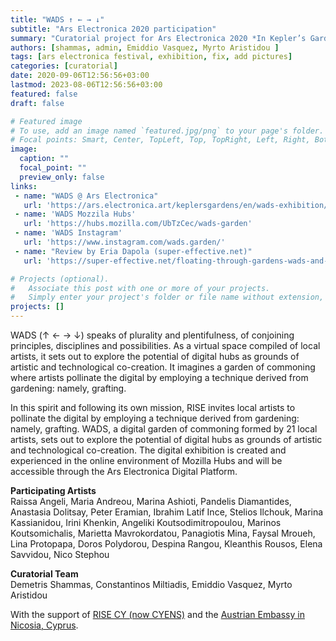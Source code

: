 ```yaml
---
title: "WADS ↑ ← → ↓"
subtitle: "Ars Electronica 2020 participation"
summary: "Curatorial project for Ars Electronica 2020 *In Kepler’s Gardens*."
authors: [shammas, admin, Emiddio Vasquez, Myrto Aristidou ]
tags: [ars electronica festival, exhibition, fix, add pictures]
categories: [curatorial]
date: 2020-09-06T12:56:56+03:00
lastmod: 2023-08-06T12:56:56+03:00
featured: false
draft: false

# Featured image
# To use, add an image named `featured.jpg/png` to your page's folder.
# Focal points: Smart, Center, TopLeft, Top, TopRight, Left, Right, BottomLeft, Bottom, BottomRight.
image:
  caption: ""
  focal_point: ""
  preview_only: false
links: 
 - name: "WADS @ Ars Electronica"
   url: 'https://ars.electronica.art/keplersgardens/en/wads-exhibition/'
 - name: 'WADS Mozzila Hubs'
   url: 'https://hubs.mozilla.com/UbTzCec/wads-garden'
 - name: 'WADS Instagram'
   url: 'https://www.instagram.com/wads.garden/'
 - name: "Review by Eria Dapola (super-effective.net)"
   url: 'https://super-effective.net/floating-through-gardens-wads-and-its-states-of-potentiality/'

# Projects (optional).
#   Associate this post with one or more of your projects.
#   Simply enter your project's folder or file name without extension, otherwise, set `projects = []`.
projects: []
---
```


WADS (↑ ← → ↓) speaks of plurality and plentifulness, of conjoining principles, disciplines and possibilities. As a virtual space compiled of local artists, it sets out to explore the potential of digital hubs as grounds of artistic and technological co-creation. It imagines a garden of commoning where artists pollinate the digital by employing a technique derived from gardening: namely, grafting.

In this spirit and following its own mission, RISE invites local artists to pollinate the digital by employing a technique derived from gardening: namely, grafting. WADS, a digital garden of commoning formed by 21 local artists, sets out to explore the potential of digital hubs as grounds of artistic and technological co-creation. The digital exhibition is created and experienced in the online environment of Mozilla Hubs and will be accessible through the Ars Electronica Digital Platform.

**Participating Artists**  
Raissa Angeli, Maria Andreou, Marina Ashioti, Pandelis Diamantides, Anastasia Dolitsay, Peter Eramian, Ibrahim Latif Ince, Stelios Ilchouk, Marina Kassianidou, Irini Khenkin, Angeliki Koutsodimitropoulou, Marinos Koutsomichalis, Marietta Mavrokordatou, Panagiotis Mina, Faysal Mroueh, Lina Protopapa, Doros Polydorou, Despina Rangou, Kleanthis Rousos, Elena Savvidou, Nico Stephou

**Curatorial Team**  
Demetris Shammas, Constantinos Miltiadis, Emiddio Vasquez, Myrto Aristidou

With the support of [RISE CY (now CYENS)](https://www.cyens.org.cy/en-gb/media/news/ars-electronica-garden-nicosia-by-rise/) and the [Austrian Embassy in Nicosia, Cyprus](https://www.bmeia.gv.at/en/austrian-embassy-nicosia/news/events/detail/article/ars-electronica-2020-in-keplers-gardens-cyprus-wads-garden-digital-exhibition-by-itica-rise-cy/).